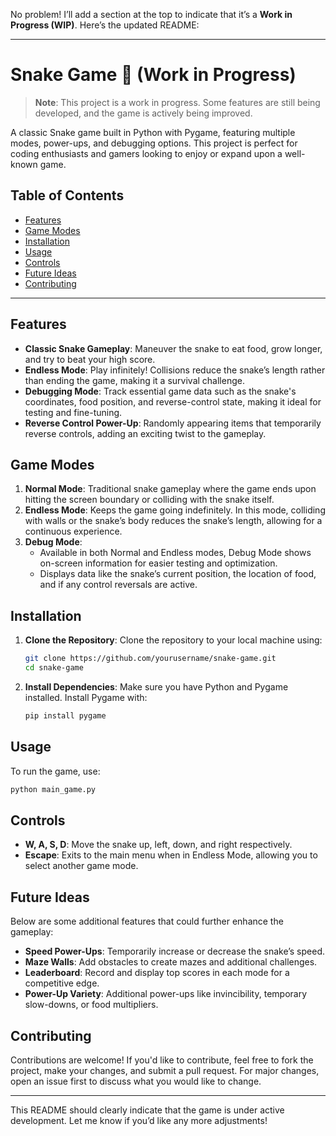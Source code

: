 No problem! I’ll add a section at the top to indicate that it’s a **Work in Progress (WIP)**. Here’s the updated README:

---

# Snake Game 🐍 (Work in Progress)

> **Note**: This project is a work in progress. Some features are still being developed, and the game is actively being improved.

A classic Snake game built in Python with Pygame, featuring multiple modes, power-ups, and debugging options. This project is perfect for coding enthusiasts and gamers looking to enjoy or expand upon a well-known game.

## Table of Contents
- [Features](#features)
- [Game Modes](#game-modes)
- [Installation](#installation)
- [Usage](#usage)
- [Controls](#controls)
- [Future Ideas](#future-ideas)
- [Contributing](#contributing)

---

## Features
- **Classic Snake Gameplay**: Maneuver the snake to eat food, grow longer, and try to beat your high score.
- **Endless Mode**: Play infinitely! Collisions reduce the snake’s length rather than ending the game, making it a survival challenge.
- **Debugging Mode**: Track essential game data such as the snake's coordinates, food position, and reverse-control state, making it ideal for testing and fine-tuning.
- **Reverse Control Power-Up**: Randomly appearing items that temporarily reverse controls, adding an exciting twist to the gameplay.

## Game Modes
1. **Normal Mode**: Traditional snake gameplay where the game ends upon hitting the screen boundary or colliding with the snake itself.
2. **Endless Mode**: Keeps the game going indefinitely. In this mode, colliding with walls or the snake’s body reduces the snake’s length, allowing for a continuous experience.
3. **Debug Mode**: 
   - Available in both Normal and Endless modes, Debug Mode shows on-screen information for easier testing and optimization.
   - Displays data like the snake’s current position, the location of food, and if any control reversals are active.

## Installation

1. **Clone the Repository**:
   Clone the repository to your local machine using:
   ```bash
   git clone https://github.com/yourusername/snake-game.git
   cd snake-game
   ```

2. **Install Dependencies**:
   Make sure you have Python and Pygame installed. Install Pygame with:
   ```bash
   pip install pygame
   ```

## Usage

To run the game, use:
```bash
python main_game.py
```

## Controls
- **W, A, S, D**: Move the snake up, left, down, and right respectively.
- **Escape**: Exits to the main menu when in Endless Mode, allowing you to select another game mode.

## Future Ideas
Below are some additional features that could further enhance the gameplay:
- **Speed Power-Ups**: Temporarily increase or decrease the snake’s speed.
- **Maze Walls**: Add obstacles to create mazes and additional challenges.
- **Leaderboard**: Record and display top scores in each mode for a competitive edge.
- **Power-Up Variety**: Additional power-ups like invincibility, temporary slow-downs, or food multipliers.

## Contributing
Contributions are welcome! If you'd like to contribute, feel free to fork the project, make your changes, and submit a pull request. For major changes, open an issue first to discuss what you would like to change.

---

This README should clearly indicate that the game is under active development. Let me know if you’d like any more adjustments!
